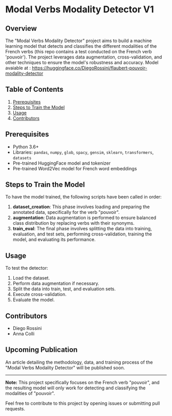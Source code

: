 # Modal Verbs Modality Detector V1

## Overview
The "Modal Verbs Modality Detector" project aims to build a machine learning model that detects and classifies the different modalities of the French verbs (this repo contains a test conducted on the French verb 'pouvoir'). The project leverages data augmentation, cross-validation, and other techniques to ensure the model's robustness and accuracy.
Model avaiable at : https://huggingface.co/DiegoRossini/flaubert-pouvoir-modality-detector

## Table of Contents
1. [Prerequisites](#prerequisites)
2. [Steps to Train the Model](#steps-to-train-the-model)
3. [Usage](#usage)
4. [Contributors](#contributors)

## Prerequisites
- Python 3.6+
- Libraries: `pandas`, `numpy`, `glob`, `spacy`, `gensim`, `sklearn`, `transformers`, `datasets`
- Pre-trained HuggingFace model and tokenizer
- Pre-trained Word2Vec model for French word embeddings

## Steps to Train the Model
To have the model trained, the following scripts have been called in order:

1. **dataset_creation**: This phase involves loading and preparing the annotated data, specifically for the verb "pouvoir".
2. **augmentation**: Data augmentation is performed to ensure balanced class distribution by replacing verbs with their synonyms.
3. **train_eval**: The final phase involves splitting the data into training, evaluation, and test sets, performing cross-validation, training the model, and evaluating its performance.

## Usage
To test the detector:

1. Load the dataset.
2. Perform data augmentation if necessary.
3. Split the data into train, test, and evaluation sets.
4. Execute cross-validation.
5. Evaluate the model.

## Contributors
- Diego Rossini
- Anna Colli

## Upcoming Publication
An article detailing the methodology, data, and training process of the "Modal Verbs Modality Detector" will be published soon.

---

**Note:** This project specifically focuses on the French verb "pouvoir", and the resulting model will only work for detecting and classifying the modalities of "pouvoir".

Feel free to contribute to this project by opening issues or submitting pull requests.
